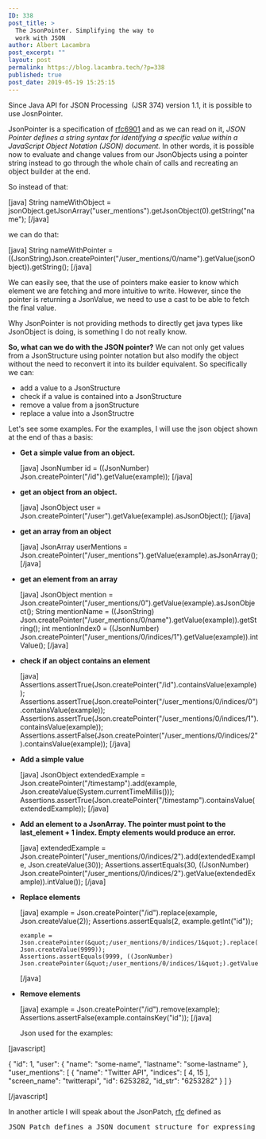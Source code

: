 ```yaml
---
ID: 338
post_title: >
  The JsonPointer. Simplifying the way to
  work with JSON
author: Albert Lacambra
post_excerpt: ""
layout: post
permalink: https://blog.lacambra.tech/?p=338
published: true
post_date: 2019-05-19 15:25:15
---
```

Since Java API for JSON Processing  (JSR 374) version 1.1, it is possible to use JosnPointer.

JsonPointer is a specification of <a href="https://tools.ietf.org/html/rfc6901">rfc6901</a> and as we can read on it, <em>JSON Pointer defines a string syntax for identifying a specific value
within a JavaScript Object Notation (JSON) document.</em>
In other words, it is possible now to evaluate and change values from our JsonObjects using a pointer string instead to go through the whole chain of calls and recreating an object builder at the end.

So instead of that:

[java]
    String nameWithObject = jsonObject.getJsonArray(&quot;user_mentions&quot;).getJsonObject(0).getString(&quot;name&quot;);
[/java]

we can do that:

[java]
    String nameWithPointer = ((JsonString)Json.createPointer(&quot;/user_mentions/0/name&quot;).getValue(jsonObject)).getString();
[/java]

We can easily see, that the use of pointers make easier to know which element we are fetching and more intuitive to write.
However, since the pointer is returning a JsonValue, we need to use a cast to be able to fetch the final value.

Why JsonPointer is not providing methods to directly get java types like JsonObject is doing, is something I do not really know.

<strong>So, what can we do with the JSON pointer?</strong>
We can not only get values from a JsonStructure using pointer notation but also modify the object without the need to reconvert it into its builder equivalent. So specifically we can:
<ul>
 	<li>add a value to a JsonStructure</li>
 	<li>check if a value is contained into a JsonStructure</li>
 	<li>remove a value from a jsonStructure</li>
 	<li>replace a value into a JsonStructre</li>
</ul>
Let's see some examples. For the examples, I will use the json object shown at the end of thas a basis:
<ul>
 	<li><strong>Get a simple value from an object.</strong>

[java]
JsonNumber id = ((JsonNumber) Json.createPointer(&quot;/id&quot;).getValue(example));
[/java]

</li>
 	<li><strong>get an object from an object.</strong>

[java]
    JsonObject user = Json.createPointer(&quot;/user&quot;).getValue(example).asJsonObject();
[/java]

</li>
 	<li><strong>get an array from an object</strong>

[java]
    JsonArray userMentions = Json.createPointer(&quot;/user_mentions&quot;).getValue(example).asJsonArray();
[/java]

</li>
 	<li><strong>get an element from an array</strong>

[java]
    JsonObject mention = Json.createPointer(&quot;/user_mentions/0&quot;).getValue(example).asJsonObject();
    String mentionName = ((JsonString) Json.createPointer(&quot;/user_mentions/0/name&quot;).getValue(example)).getString();
    int mentionIndex0 = ((JsonNumber) Json.createPointer(&quot;/user_mentions/0/indices/1&quot;).getValue(example)).intValue();
[/java]

</li>
 	<li><strong>check if an object contains an element</strong>

[java]
    Assertions.assertTrue(Json.createPointer(&quot;/id&quot;).containsValue(example));
    Assertions.assertTrue(Json.createPointer(&quot;/user_mentions/0/indices/0&quot;).containsValue(example));
    Assertions.assertTrue(Json.createPointer(&quot;/user_mentions/0/indices/1&quot;).containsValue(example));
    Assertions.assertFalse(Json.createPointer(&quot;/user_mentions/0/indices/2&quot;).containsValue(example));
[/java]

</li>
 	<li><strong>Add a simple value</strong>

[java]
       JsonObject extendedExample = Json.createPointer(&quot;/timestamp&quot;).add(example, Json.createValue(System.currentTimeMillis()));
       Assertions.assertTrue(Json.createPointer(&quot;/timestamp&quot;).containsValue(extendedExample));
[/java]

</li>
 	<li><strong>Add an element to a JsonArray. The pointer must point to the last_element + 1 index. Empty elements would produce an error.</strong>

[java]
    extendedExample = Json.createPointer(&quot;/user_mentions/0/indices/2&quot;).add(extendedExample, Json.createValue(30));
    Assertions.assertEquals(30, ((JsonNumber) Json.createPointer(&quot;/user_mentions/0/indices/2&quot;).getValue(extendedExample)).intValue());
[/java]

</li>
 	<li><strong>Replace elements</strong>

[java]
    example = Json.createPointer(&quot;/id&quot;).replace(example, Json.createValue(2));
    Assertions.assertEquals(2, example.getInt(&quot;id&quot;));

    example = Json.createPointer(&quot;/user_mentions/0/indices/1&quot;).replace(example, Json.createValue(9999));
    Assertions.assertEquals(9999, ((JsonNumber) Json.createPointer(&quot;/user_mentions/0/indices/1&quot;).getValue(example)).intValue());
[/java]

</li>
 	<li><strong>Remove elements</strong>

[java]
    example = Json.createPointer(&quot;/id&quot;).remove(example);
    Assertions.assertFalse(example.containsKey(&quot;id&quot;));
[/java]

Json used for the examples:</li>
</ul>

[javascript]

{
&quot;id&quot;: 1,
&quot;user&quot;:
{
&quot;name&quot;: &quot;some-name&quot;,
&quot;lastname&quot;: &quot;some-lastname&quot;
},
&quot;user_mentions&quot;: [
{
&quot;name&quot;: &quot;Twitter API&quot;,
&quot;indices&quot;: [
4,
15
],
&quot;screen_name&quot;: &quot;twitterapi&quot;,
&quot;id&quot;: 6253282,
&quot;id_str&quot;: &quot;6253282&quot;
}
]
}

[/javascript]

In another article I will speak about the JsonPatch, <a href="https://tools.ietf.org/html/rfc6902">rfc</a> defined as
<pre>JSON Patch defines a JSON document structure for expressing a sequence of operations to apply to a JavaScript Object Notation (JSON) document; it is suitable for use with the HTTP PATCH method. The "application/json-patch+json" media type is used to identify such patch documents.</pre>